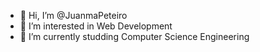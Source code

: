 - 👋 Hi, I’m @JuanmaPeteiro
- 👀 I’m interested in Web Development
- 🌱 I’m currently studding Computer Science Engineering

<!---
JuanmaPeteiro/JuanmaPeteiro is a ✨ special ✨ repository because its `README.md` (this file) appears on your GitHub profile.
You can click the Preview link to take a look at your changes.
--->
